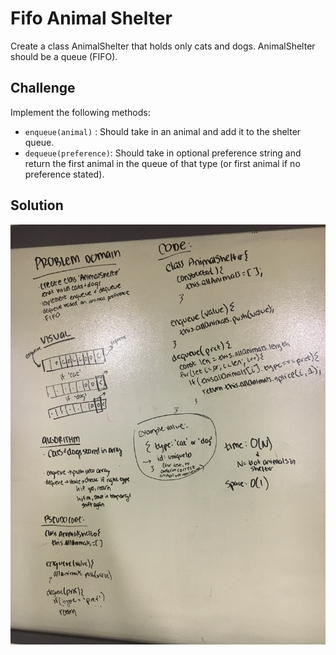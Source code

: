 # Fifo Animal Shelter

Create a class AnimalShelter that holds only cats and dogs. AnimalShelter should be a queue (FIFO).

## Challenge

Implement the following methods:
- `enqueue(animal)` : Should take in an animal and add it to the shelter queue.
- `dequeue(preference)`: Should take in optional preference string and return the first animal in the queue of that type (or first animal if no preference stated).

## Solution

![whiteboard solution](../assets/fifo-animal-shelter.jpg)
